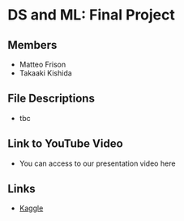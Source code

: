 # DS and ML: Final Project

## Members
- Matteo Frison
- Takaaki Kishida

## File Descriptions
- tbc

## Link to YouTube Video
- You can access to our presentation video here

## Links
- [Kaggle](https://www.kaggle.com/competitions/detecting-french-texts-difficulty-level-2023/overview)
